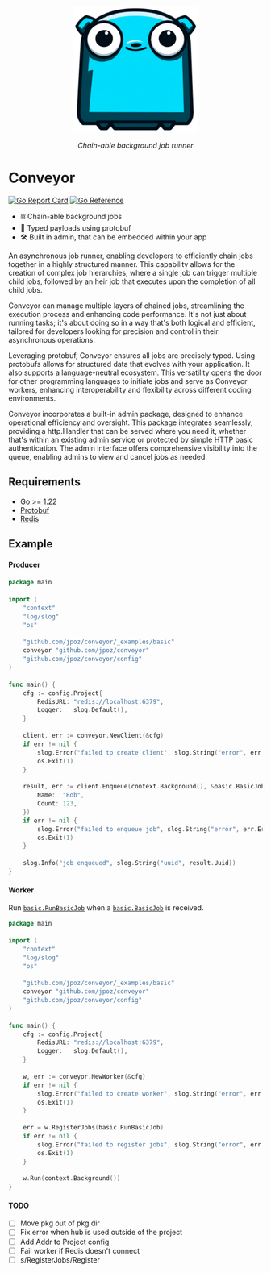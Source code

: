 <p align="center">
  <img src="https://raw.githubusercontent.com/jpoz/conveyor/main/misc/logo.png" height="250" alt="Conveyor Gopher" />
</p>
<p align="center">
  <em>Chain-able background job runner</em>
</p>

# Conveyor

[![Go Report Card](https://goreportcard.com/badge/github.com/jpoz/conveyor)](https://goreportcard.com/report/github.com/jpoz/conveyor)
[![Go Reference](https://pkg.go.dev/badge/github.com/jpoz/conveyor.svg)](https://pkg.go.dev/github.com/jpoz/conveyor)

- ⛓️  Chain-able background jobs
- 📠 Typed payloads using protobuf
- 🛠️ Built in admin, that can be embedded within your app

An asynchronous job runner, enabling developers to efficiently chain jobs together in a highly structured manner. This capability allows for the creation of complex job hierarchies, where a single job can trigger multiple child jobs, followed by an heir job that executes upon the completion of all child jobs.

Conveyor can manage multiple layers of chained jobs, streamlining the execution process and enhancing code performance. It's not just about running tasks; it's about doing so in a way that's both logical and efficient, tailored for developers looking for precision and control in their asynchronous operations.

Leveraging protobuf, Conveyor ensures all jobs are precisely typed.  Using protobufs allows for structured data that evolves with your application. It also supports a language-neutral ecosystem. This versatility opens the door for other programming languages to initiate jobs and serve as Conveyor workers, enhancing interoperability and flexibility across different coding environments.

Conveyor incorporates a built-in admin package, designed to enhance operational efficiency and oversight. This package integrates seamlessly, providing a http.Handler  that can be served where you need it, whether that's within an existing admin service or protected by simple HTTP basic authentication. The admin interface offers comprehensive visibility into the queue, enabling admins to view and cancel jobs as needed.

## Requirements

- [Go >= 1.22](https://golang.org)
- [Protobuf](https://developers.google.com/protocol-buffers)
- [Redis](https://redis.io)

## Example

#### Producer

```go
package main

import (
	"context"
	"log/slog"
	"os"

	"github.com/jpoz/conveyor/_examples/basic"
	conveyor "github.com/jpoz/conveyor"
	"github.com/jpoz/conveyor/config"
)

func main() {
	cfg := config.Project{
		RedisURL: "redis://localhost:6379",
		Logger:   slog.Default(),
	}

	client, err := conveyor.NewClient(&cfg)
	if err != nil {
		slog.Error("failed to create client", slog.String("error", err.Error()))
		os.Exit(1)
	}

	result, err := client.Enqueue(context.Background(), &basic.BasicJob{
		Name:  "Bob",
		Count: 123,
	})
	if err != nil {
		slog.Error("failed to enqueue job", slog.String("error", err.Error()))
		os.Exit(1)
	}

	slog.Info("job enqueued", slog.String("uuid", result.Uuid))
}
```

#### Worker

Run [`basic.RunBasicJob`](_examples/basic/work.go) when a [`basic.BasicJob`](/_examples/basic/jobtypes.pb.go#L23-L30) is received.

```go
package main

import (
	"context"
	"log/slog"
	"os"

	"github.com/jpoz/conveyor/_examples/basic"
	conveyor "github.com/jpoz/conveyor"
	"github.com/jpoz/conveyor/config"
)

func main() {
	cfg := config.Project{
		RedisURL: "redis://localhost:6379",
		Logger:   slog.Default(),
	}

	w, err := conveyor.NewWorker(&cfg)
	if err != nil {
		slog.Error("failed to create worker", slog.String("error", err.Error()))
		os.Exit(1)
	}

	err = w.RegisterJobs(basic.RunBasicJob)
	if err != nil {
		slog.Error("failed to register jobs", slog.String("error", err.Error()))
		os.Exit(1)
	}

	w.Run(context.Background())
}
```


#### TODO

- [ ] Move pkg out of pkg dir
- [ ] Fix error when hub is used outside of the project
- [ ] Add Addr to Project config
- [ ] Fail worker if Redis doesn't connect
- [ ] s/RegisterJobs/Register
